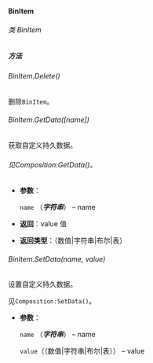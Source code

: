 #### BinItem

###### 类 BinItem

##### 方法

###### BinItem.Delete()

删除`BinItem`。

###### BinItem.GetData(*\[name]*)

获取自定义持久数据。

###### 见Composition:GetData()。

- <b>参数</b>：

  `name` （***字符串***） – name
  
- <b>返回</b>：value 值

- <b>返回类型</b>：（数值|字符串|布尔|表）

###### BinItem.SetData(*name, value*)

设置自定义持久数据。

见`Composition:SetData()`。

- <b>参数</b>：

  `name` （***字符串***） – name

  `value`（（数值|字符串|布尔|表）） – value